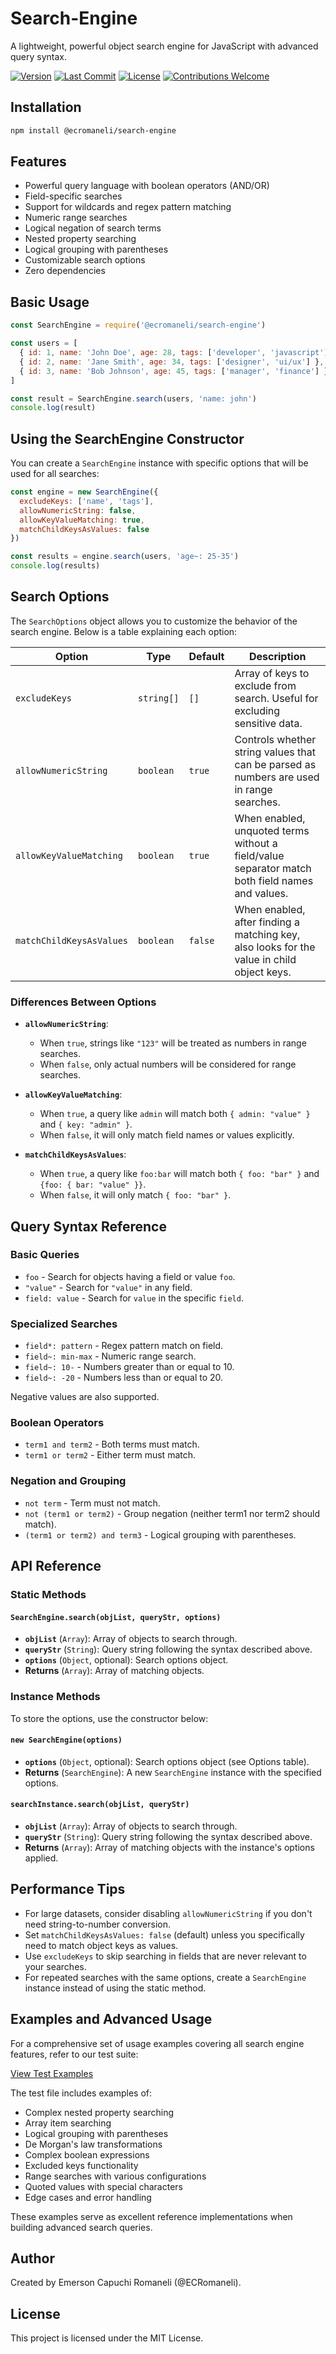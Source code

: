 # Search-Engine

A lightweight, powerful object search engine for JavaScript with advanced query syntax.

<p>
<a href="https://github.com/ECRomaneli/Search-Engine/tags"><img src="https://img.shields.io/github/v/tag/ecromaneli/Search-Engine?label=version&sort=semver" alt="Version"></a>
<a href="https://github.com/ECRomaneli/Search-Engine/commits/master"><img src="https://img.shields.io/github/last-commit/ecromaneli/Search-Engine" alt="Last Commit"></a>
<a href="https://github.com/ECRomaneli/Search-Engine/blob/master/LICENSE"><img src="https://img.shields.io/github/license/ecromaneli/Search-Engine" alt="License"></a>
<a href="https://github.com/ECRomaneli/Search-Engine/issues"><img src="https://img.shields.io/badge/contributions-welcome-brightgreen.svg" alt="Contributions Welcome"></a>
</p>

## Installation

```bash
npm install @ecromaneli/search-engine
``` 

## Features

- Powerful query language with boolean operators (AND/OR)
- Field-specific searches
- Support for wildcards and regex pattern matching
- Numeric range searches
- Logical negation of search terms
- Nested property searching
- Logical grouping with parentheses
- Customizable search options
- Zero dependencies

## Basic Usage

```javascript
const SearchEngine = require('@ecromaneli/search-engine')

const users = [
  { id: 1, name: 'John Doe', age: 28, tags: ['developer', 'javascript'] },
  { id: 2, name: 'Jane Smith', age: 34, tags: ['designer', 'ui/ux'] },
  { id: 3, name: 'Bob Johnson', age: 45, tags: ['manager', 'finance'] }
]

const result = SearchEngine.search(users, 'name: john')
console.log(result)
```

## Using the SearchEngine Constructor

You can create a `SearchEngine` instance with specific options that will be used for all searches:

```javascript
const engine = new SearchEngine({
  excludeKeys: ['name', 'tags'],
  allowNumericString: false,
  allowKeyValueMatching: true,
  matchChildKeysAsValues: false
})

const results = engine.search(users, 'age~: 25-35')
console.log(results)
```

## Search Options

The `SearchOptions` object allows you to customize the behavior of the search engine. Below is a table explaining each option:

| Option                   | Type       | Default | Description                                                                                     |
|--------------------------|------------|---------|-------------------------------------------------------------------------------------------------|
| `excludeKeys`            | `string[]` | `[]`    | Array of keys to exclude from search. Useful for excluding sensitive data.                      |
| `allowNumericString`     | `boolean`  | `true`  | Controls whether string values that can be parsed as numbers are used in range searches.        |
| `allowKeyValueMatching`  | `boolean`  | `true`  | When enabled, unquoted terms without a field/value separator match both field names and values. |
| `matchChildKeysAsValues` | `boolean`  | `false` | When enabled, after finding a matching key, also looks for the value in child object keys.      |

### Differences Between Options

- **`allowNumericString`**:
  - When `true`, strings like `"123"` will be treated as numbers in range searches.
  - When `false`, only actual numbers will be considered for range searches.

- **`allowKeyValueMatching`**:
  - When `true`, a query like `admin` will match both `{ admin: "value" }` and `{ key: "admin" }`.
  - When `false`, it will only match field names or values explicitly.

- **`matchChildKeysAsValues`**:
  - When `true`, a query like `foo:bar` will match both `{ foo: "bar" }` and `{foo: { bar: "value" }}`.
  - When `false`, it will only match `{ foo: "bar" }`.

## Query Syntax Reference

### Basic Queries

- `foo` - Search for objects having a field or value `foo`.
- `"value"` - Search for `"value"` in any field.
- `field: value` - Search for `value` in the specific `field`.

### Specialized Searches

- `field*: pattern` - Regex pattern match on field.
- `field~: min-max` - Numeric range search.
- `field~: 10-` - Numbers greater than or equal to 10.
- `field~: -20` - Numbers less than or equal to 20.

Negative values are also supported.

### Boolean Operators

- `term1 and term2` - Both terms must match.
- `term1 or term2` - Either term must match.

### Negation and Grouping

- `not term` - Term must not match.
- `not (term1 or term2)` - Group negation (neither term1 nor term2 should match).
- `(term1 or term2) and term3` - Logical grouping with parentheses.

## API Reference

### Static Methods

#### `SearchEngine.search(objList, queryStr, options)`

- **`objList`** (`Array`): Array of objects to search through.
- **`queryStr`** (`String`): Query string following the syntax described above.
- **`options`** (`Object`, optional): Search options object.
- **Returns** (`Array`): Array of matching objects.

### Instance Methods

To store the options, use the constructor below:

#### `new SearchEngine(options)`

- **`options`** (`Object`, optional): Search options object (see Options table).
- **Returns** (`SearchEngine`): A new `SearchEngine` instance with the specified options.

#### `searchInstance.search(objList, queryStr)`

- **`objList`** (`Array`): Array of objects to search through.
- **`queryStr`** (`String`): Query string following the syntax described above.
- **Returns** (`Array`): Array of matching objects with the instance's options applied.

## Performance Tips

- For large datasets, consider disabling `allowNumericString` if you don't need string-to-number conversion.
- Set `matchChildKeysAsValues: false` (default) unless you specifically need to match object keys as values.
- Use `excludeKeys` to skip searching in fields that are never relevant to your searches.
- For repeated searches with the same options, create a `SearchEngine` instance instead of using the static method.

## Examples and Advanced Usage

For a comprehensive set of usage examples covering all search engine features, refer to our test suite:

[View Test Examples](test/index.test.js)

The test file includes examples of:
- Complex nested property searching
- Array item searching
- Logical grouping with parentheses
- De Morgan's law transformations
- Complex boolean expressions
- Excluded keys functionality
- Range searches with various configurations
- Quoted values with special characters
- Edge cases and error handling

These examples serve as excellent reference implementations when building advanced search queries.

## Author

Created by Emerson Capuchi Romaneli (@ECRomaneli).

## License

This project is licensed under the MIT License.